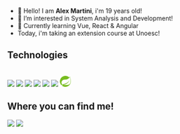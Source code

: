 - 👋 Hello! I am **Alex Martini**, i'm 19 years old!
- 👀 I’m interested in System Analysis and Development!
- 🌱 Currently learning Vue, React & Angular
- Today, i'm taking an extension course at Unoesc!


## Technologies
<div> <br>
  <img width="5%" src="https://cdn.jsdelivr.net/gh/devicons/devicon/icons/html5/html5-original-wordmark.svg" />   
  <img width="5%" src="https://cdn.jsdelivr.net/gh/devicons/devicon/icons/css3/css3-original-wordmark.svg" />
  <img width="5%" src="https://getbootstrap.com/docs/5.2/assets/brand/bootstrap-logo-shadow.png" /">
  <img width="5%" src="https://cdn.jsdelivr.net/gh/devicons/devicon/icons/javascript/javascript-plain.svg" />
  <img width="5%" src="https://cdn.jsdelivr.net/gh/devicons/devicon/icons/python/python-original.svg" />
  <img width="5%" src="https://cdn.jsdelivr.net/gh/devicons/devicon/icons/java/java-original.svg" />
  <img width="5%" src="https://github.com/devicons/devicon/blob/v2.15.1/icons/spring/spring-original.svg" />
 
  
</div> 
  
## Where you can find me!  
<div>
  <a href="mailto:alexmartini.sc@gmail.com"><img src="https://img.shields.io/badge/-Gmail-%23333?style=for-the-badge&amp;logo=gmail&amp;logoColor=white"></a>
  <a href="https://www.linkedin.com/in/mart-sc/" rel="nofollow"><img src="https://img.shields.io/badge/-LinkedIn-%230077B5?style=for-the-badge&amp;logo=linkedin&amp;logoColor=white"></a
</div>
